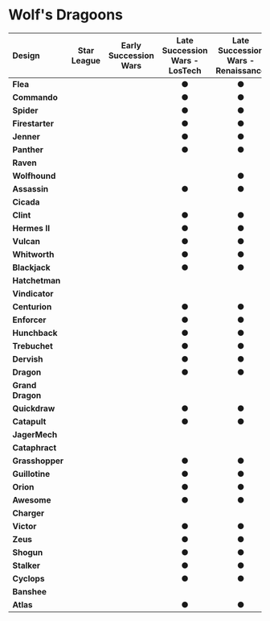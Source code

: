 # Wolf's Dragoons

| Design | Star League | Early Succession Wars | Late Succession Wars - LosTech | Late Succession Wars - Renaissance | Clan Invasion | Civil War | Jihad | Early Republic | Late Republic | Dark Ages |
| :--- | :---: | :---: | :---: | :---: | :---: | :---: | :---: | :---: | :---: | :---: |
| **Flea** |     |     |  ●  |  ●  |  ●  |  ●  |  ●  |     |     |     |
| **Commando** |     |     |  ●  |  ●  |  ●  |  ●  |  ●  |     |     |     |
| **Spider** |     |     |  ●  |  ●  |  ●  |  ●  |  ●  |     |     |     |
| **Firestarter** |     |     |  ●  |  ●  |  ●  |  ●  |  ●  |     |     |     |
| **Jenner** |     |     |  ●  |  ●  |  ●  |  ●  |  ●  |     |     |     |
| **Panther** |     |     |  ●  |  ●  |  ●  |  ●  |  ●  |     |     |     |
| **Raven** |     |     |     |     |     |     |     |     |     |     |
| **Wolfhound** |     |     |     |  ●  |  ●  |  ●  |  ●  |  ●  |  ●  |  ●  |
| **Assassin** |     |     |  ●  |  ●  |  ●  |  ●  |  ●  |     |     |     |
| **Cicada** |     |     |     |     |  ●  |  ●  |  ●  |     |     |     |
| **Clint** |     |     |  ●  |  ●  |  ●  |  ●  |  ●  |     |     |     |
| **Hermes II** |     |     |  ●  |  ●  |  ●  |     |     |     |     |     |
| **Vulcan** |     |     |  ●  |  ●  |  ●  |  ●  |  ●  |     |     |     |
| **Whitworth** |     |     |  ●  |  ●  |  ●  |  ●  |  ●  |     |     |     |
| **Blackjack** |     |     |  ●  |  ●  |  ●  |  ●  |  ●  |     |  ●  |  ●  |
| **Hatchetman** |     |     |     |     |  ●  |  ●  |  ●  |  ●  |  ●  |  ●  |
| **Vindicator** |     |     |     |     |  ●  |  ●  |  ●  |     |     |     |
| **Centurion** |     |     |  ●  |  ●  |  ●  |  ●  |  ●  |     |     |     |
| **Enforcer** |     |     |  ●  |  ●  |  ●  |  ●  |  ●  |     |     |     |
| **Hunchback** |     |     |  ●  |  ●  |  ●  |  ●  |  ●  |     |     |     |
| **Trebuchet** |     |     |  ●  |  ●  |  ●  |  ●  |  ●  |     |     |     |
| **Dervish** |     |     |  ●  |  ●  |  ●  |  ●  |  ●  |     |     |     |
| **Dragon** |     |     |  ●  |  ●  |  ●  |     |     |     |     |     |
| **Grand Dragon** |     |     |     |     |     |     |     |     |     |     |
| **Quickdraw** |     |     |  ●  |  ●  |  ●  |  ●  |  ●  |     |     |     |
| **Catapult** |     |     |  ●  |  ●  |  ●  |  ●  |  ●  |     |     |     |
| **JagerMech** |     |     |     |     |  ●  |  ●  |  ●  |     |     |     |
| **Cataphract** |     |     |     |     |     |     |     |     |     |     |
| **Grasshopper** |     |     |  ●  |  ●  |  ●  |  ●  |  ●  |     |     |     |
| **Guillotine** |     |     |  ●  |  ●  |  ●  |  ●  |  ●  |     |     |     |
| **Orion** |     |     |  ●  |  ●  |  ●  |  ●  |  ●  |     |     |     |
| **Awesome** |     |     |  ●  |  ●  |  ●  |  ●  |  ●  |     |     |     |
| **Charger** |     |     |     |     |  ●  |  ●  |  ●  |     |     |     |
| **Victor** |     |     |  ●  |  ●  |  ●  |  ●  |  ●  |  ●  |  ●  |  ●  |
| **Zeus** |     |     |  ●  |  ●  |  ●  |  ●  |  ●  |     |     |     |
| **Shogun** |     |     |  ●  |  ●  |  ●  |  ●  |  ●  |     |     |     |
| **Stalker** |     |     |  ●  |  ●  |  ●  |  ●  |  ●  |     |     |     |
| **Cyclops** |     |     |  ●  |  ●  |  ●  |  ●  |  ●  |     |     |  ●  |
| **Banshee** |     |     |     |     |  ●  |  ●  |  ●  |     |     |     |
| **Atlas** |     |     |  ●  |  ●  |  ●  |  ●  |  ●  |  ●  |  ●  |  ●  |


